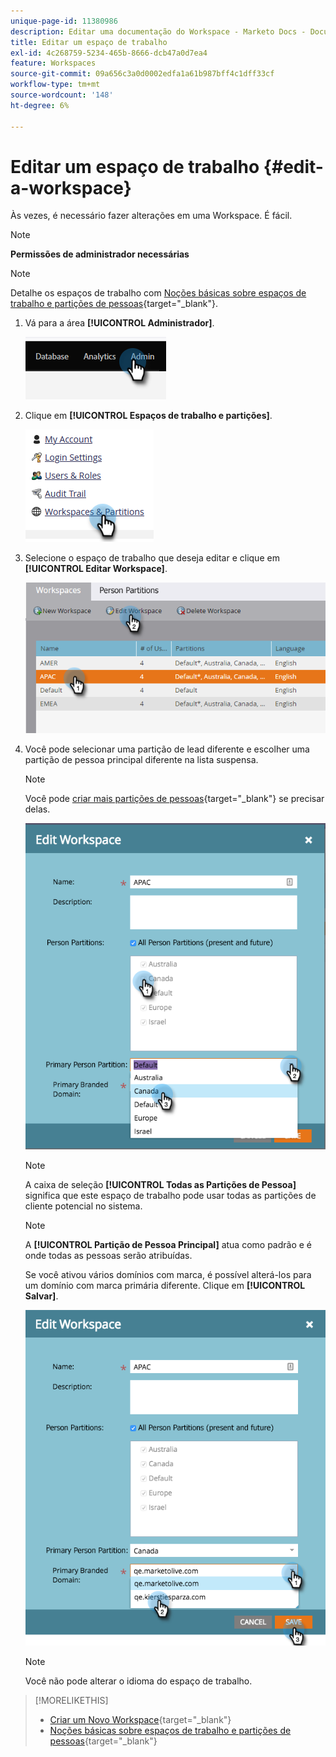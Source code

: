```yaml
---
unique-page-id: 11380986
description: Editar uma documentação do Workspace - Marketo Docs - Documentação do produto
title: Editar um espaço de trabalho
exl-id: 4c268759-5234-465b-8666-dcb47a0d7ea4
feature: Workspaces
source-git-commit: 09a656c3a0d0002edfa1a61b987bff4c1dff33cf
workflow-type: tm+mt
source-wordcount: '148'
ht-degree: 6%

---
```


# Editar um espaço de trabalho {#edit-a-workspace}

Às vezes, é necessário fazer alterações em uma Workspace. É fácil.

>[!NOTE]
>
>**Permissões de administrador necessárias**

>[!NOTE]
>
>Detalhe os espaços de trabalho com [Noções básicas sobre espaços de trabalho e partições de pessoas](/help/marketo/product-docs/administration/workspaces-and-person-partitions/understanding-workspaces-and-person-partitions.md){target="_blank"}.

1. Vá para a área **[!UICONTROL Administrador]**.

   ![](assets/edit-a-workspace-1.png)

1. Clique em **[!UICONTROL Espaços de trabalho e partições]**.

   ![](assets/edit-a-workspace-2.png)

1. Selecione o espaço de trabalho que deseja editar e clique em **[!UICONTROL Editar Workspace]**.

   ![](assets/edit-a-workspace-3.png)

1. Você pode selecionar uma partição de lead diferente e escolher uma partição de pessoa principal diferente na lista suspensa.

   >[!NOTE]
   >
   >Você pode [criar mais partições de pessoas](/help/marketo/product-docs/administration/workspaces-and-person-partitions/create-a-person-partition.md){target="_blank"} se precisar delas.

   ![](assets/edit-a-workspace-4.png)

   >[!NOTE]
   >
   >A caixa de seleção **[!UICONTROL Todas as Partições de Pessoa]** significa que este espaço de trabalho pode usar todas as partições de cliente potencial no sistema.

   >[!NOTE]
   >
   >A **[!UICONTROL Partição de Pessoa Principal]** atua como padrão e é onde todas as pessoas serão atribuídas.

   Se você ativou vários domínios com marca, é possível alterá-los para um domínio com marca primária diferente. Clique em **[!UICONTROL Salvar]**.

   ![](assets/edit-a-workspace-5.png)

   >[!NOTE]
   >
   >Você não pode alterar o idioma do espaço de trabalho.

>[!MORELIKETHIS]
>
>* [Criar um Novo Workspace](/help/marketo/product-docs/administration/workspaces-and-person-partitions/create-a-new-workspace.md){target="_blank"}
>* [Noções básicas sobre espaços de trabalho e partições de pessoas](/help/marketo/product-docs/administration/workspaces-and-person-partitions/understanding-workspaces-and-person-partitions.md){target="_blank"}
